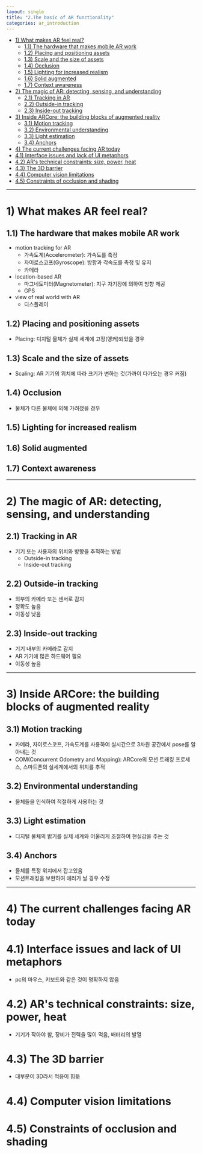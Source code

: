 ```yaml
---
layout: single
title: "2.The basic of AR functionality"
categories: ar_introduction
---
```


- [1) What makes AR feel real?](#1-what-makes-ar-feel-real)
  - [1.1) The hardware that makes mobile AR work](#11-the-hardware-that-makes-mobile-ar-work)
  - [1.2) Placing and positioning assets](#12-placing-and-positioning-assets)
  - [1.3) Scale and the size of assets](#13-scale-and-the-size-of-assets)
  - [1.4) Occlusion](#14-occlusion)
  - [1.5) Lighting for increased realism](#15-lighting-for-increased-realism)
  - [1.6) Solid augmented](#16-solid-augmented)
  - [1.7) Context awareness](#17-context-awareness)
- [2) The magic of AR: detecting, sensing, and understanding](#2-the-magic-of-ar-detecting-sensing-and-understanding)
  - [2.1) Tracking in AR](#21-tracking-in-ar)
  - [2.2) Outside-in tracking](#22-outside-in-tracking)
  - [2.3) Inside-out tracking](#23-inside-out-tracking)
- [3) Inside ARCore: the building blocks of augmented reality](#3-inside-arcore-the-building-blocks-of-augmented-reality)
  - [3.1) Motion tracking](#31-motion-tracking)
  - [3.2) Environmental understanding](#32-environmental-understanding)
  - [3.3) Light estimation](#33-light-estimation)
  - [3.4) Anchors](#34-anchors)
- [4) The current challenges facing AR today](#4-the-current-challenges-facing-ar-today)
- [4.1) Interface issues and lack of UI metaphors](#41-interface-issues-and-lack-of-ui-metaphors)
- [4.2) AR's technical constraints: size, power, heat](#42-ars-technical-constraints-size-power-heat)
- [4.3) The 3D barrier](#43-the-3d-barrier)
- [4.4) Computer vision limitations](#44-computer-vision-limitations)
- [4.5) Constraints of occlusion and shading](#45-constraints-of-occlusion-and-shading)

---

# 1) What makes AR feel real?
## 1.1) The hardware that makes mobile AR work
* motion tracking for AR
  * 가속도계(Accelerometer): 가속도를 측정
  * 자이로스코프(Gyroscope): 방향과 각속도를 측정 및 유지
  * 카메라
* location-based AR
  * 마그네토미터(Magnetometer): 지구 자기장에 의하여 방향 제공
  * GPS
* view of real world with AR
  * 디스플레이

## 1.2) Placing and positioning assets
* Placing: 디지털 물체가 실제 세계에 고정(앵커)되었을 경우

## 1.3) Scale and the size of assets
* Scaling: AR 기기의 위치에 따라 크기가 변하는 것(가까이 다가오는 경우 커짐)


## 1.4) Occlusion
* 물체가 다른 물체에 의해 가려졌을 경우

## 1.5) Lighting for increased realism
## 1.6) Solid augmented
## 1.7) Context awareness

---

# 2) The magic of AR: detecting, sensing, and understanding
## 2.1) Tracking in AR
* 기기 또는 사용자의 위치와 방향을 추적하는 방법
  * Outside-in tracking
  * Inside-out tracking

## 2.2) Outside-in tracking
* 외부의 카메라 또는 센서로 감지
* 정확도 높음
* 이동성 낮음

## 2.3) Inside-out tracking
* 기기 내부의 카메라로 감지
* AR 기기에 많은 하드웨어 필요
* 이동성 높음

---

# 3) Inside ARCore: the building blocks of augmented reality
## 3.1) Motion tracking
* 카메라, 자이로스코프, 가속도계를 사용하여 실시간으로 3차원 공간에서 pose를 알아내는 것
* COM(Concurrent Odometry and Mapping): ARCore의 모션 트래킹 프로세스, 스마트폰의 실세계에서의 위치를 추적

## 3.2) Environmental understanding
* 물체들을 인식하여 적절하게 사용하는 것

## 3.3) Light estimation
* 디지털 물체의 밝기를 실제 세계와 어울리게 조절하여 현실감을 주는 것

## 3.4) Anchors
* 물체를 특정 위치에서 잡고있음
* 모션트래킹을 보완하여 에러가 날 경우 수정

---

# 4) The current challenges facing AR today
# 4.1) Interface issues and lack of UI metaphors
* pc의 마우스, 키보드와 같은 것이 명확하지 않음

# 4.2) AR's technical constraints: size, power, heat
* 기기가 작아야 함, 장비가 전력을 많이 먹음, 배터리의 발열

# 4.3) The 3D barrier
* 대부분이 3D라서 적응이 힘듦

# 4.4) Computer vision limitations

# 4.5) Constraints of occlusion and shading

